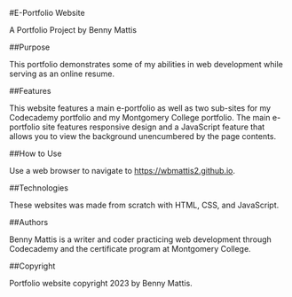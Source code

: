 #E-Portfolio Website

A Portfolio Project by Benny Mattis

##Purpose

This portfolio demonstrates some of my abilities in web development while serving as an online resume.

##Features

This website features a main e-portfolio as well as two sub-sites for my Codecademy portfolio and my Montgomery College portfolio. The main e-portfolio site features responsive design and a JavaScript feature that allows you to view the background unencumbered by the page contents.

##How to Use

Use a web browser to navigate to https://wbmattis2.github.io.

##Technologies

These websites was made from scratch with HTML, CSS, and JavaScript.

##Authors

Benny Mattis is a writer and coder practicing web development through Codecademy and the certificate program at Montgomery College.

##Copyright

Portfolio website copyright 2023 by Benny Mattis.
